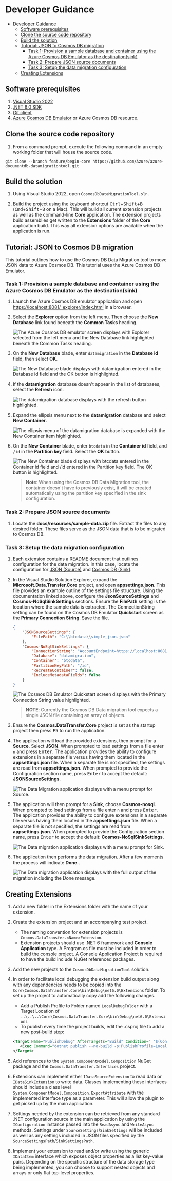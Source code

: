 # Developer Guidance

- [Developer Guidance](#developer-guidance)
  - [Software prerequisites](#software-prerequisites)
  - [Clone the source code repository](#clone-the-source-code-repository)
  - [Build the solution](#build-the-solution)
  - [Tutorial: JSON to Cosmos DB migration](#tutorial-json-to-cosmos-db-migration)
    - [Task 1: Provision a sample database and container using the Azure Cosmos DB Emulator as the destination(sink)](#task-1-provision-a-sample-database-and-container-using-the-azure-cosmos-db-emulator-as-the-destinationsink)
    - [Task 2: Prepare JSON source documents](#task-2-prepare-json-source-documents)
    - [Task 3: Setup the data migration configuration](#task-3-setup-the-data-migration-configuration)
  - [Creating Extensions](#creating-extensions)

## Software prerequisites

1. [Visual Studio 2022](https://visualstudio.microsoft.com/vs/)
2. [.NET 6.0 SDK](https://github.com/Azure/azure-documentdb-datamigrationtool)
3. [Git client](https://github.com/git-guides/install-git)
4. [Azure Cosmos DB Emulator](https://learn.microsoft.com/azure/cosmos-db/local-emulator) or Azure Cosmos DB resource.

## Clone the source code repository

1. From a command prompt, execute the following command in an empty working folder that will house the source code.

```shell
git clone --branch feature/begin-core https://github.com/Azure/azure-documentdb-datamigrationtool.git
```

## Build the solution

1. Using Visual Studio 2022, open `CosmosDbDataMigrationTool.sln`.

2. Build the project using the keyboard shortcut <kbd>Ctrl</kbd>+<kbd>Shift</kbd>+<kbd>B</kbd> (<kbd>Cmd</kbd>+<kbd>Shift</kbd>+<kbd>B</kbd> on a Mac). This will build all current extension projects as well as the command-line **Core** application. The extension projects build assemblies get written to the **Extensions** folder of the **Core** application build. This way all extension options are available when the application is run.

## Tutorial: JSON to Cosmos DB migration

This tutorial outlines how to use the Cosmos DB Data Migration tool to move JSON data to Azure Cosmos DB. This tutorial uses the Azure Cosmos DB Emulator.

### Task 1: Provision a sample database and container using the Azure Cosmos DB Emulator as the destination(sink)

1. Launch the Azure Cosmos DB emulator application and open <https://localhost:8081/_explorer/index.html> in a browser.

2. Select the **Explorer** option from the left menu. Then choose the **New Database** link found beneath the **Common Tasks** heading.

    ![The Azure Cosmos DB emulator screen displays with Explorer selected from the left menu and the New Database link highlighted beneath the Common Tasks heading.](media/cosmosemulator_createdatabase.png "Create new database")

3. On the **New Database** blade, enter `datamigration` in the **Database id** field, then select **OK**.

    ![The New Database blade displays with datamigration entered in the Database id field and the OK button is highlighted.](media/cosmosemulator_newdatabaseform.png "New Database blade")

4. If the **datamigration** database doesn't appear in the list of databases, select the **Refresh** icon.

    ![The datamigration database displays with the refresh button highlighted.](media/cosmosemulator_datamigrationdb.png "Azure Cosmos DB Emulator database listing")

5. Expand the ellipsis menu next to the **datamigration** database and select **New Container**.

   ![The ellipsis menu of the datamigration database is expanded with the New Container item highlighted.](media/cosmosdbemulator_newcontainermenu.png "New Container")

6. On the **New Container** blade, enter `btcdata` in the **Container id** field, and `/id` in the **Partition key** field.  Select the **OK** button.

    ![The New Container blade displays with btcdata entered in the Container id field and /id entered in the Partition key field. The OK button is highlighted.](media/cosmosdbemulator_newcontainerform.png "New Container blade")

    >**Note**: When using the Cosmos DB Data Migration tool, the container doesn't have to previously exist, it will be created automatically using the partition key specified in the sink configuration.

### Task 2: Prepare JSON source documents

1. Locate the **docs/resources/sample-data.zip** file. Extract the files to any desired folder. These files serve as the JSON data that is to be migrated to Cosmos DB.

### Task 3: Setup the data migration configuration

1. Each extension contains a README document that outlines configuration for the data migration. In this case, locate the configuration for [JSON (Source)](https://github.com/Azure/azure-documentdb-datamigrationtool/tree/feature/begin-core/Extensions/Json/Cosmos.DataTransfer.JsonExtension) and [Cosmos DB (Sink)](https://github.com/Azure/azure-documentdb-datamigrationtool/tree/feature/begin-core/Extensions/Cosmos/Cosmos.DataTransfer.CosmosExtension).

2. In the Visual Studio Solution Explorer, expand the **Microsoft.Data.Transfer.Core** project, and open **appsettings.json**. This file provides an example outline of the settings file structure. Using the documentation linked above, configure the **JsonSourceSettings** and **Cosmos-NoSqlSinkSettings** sections. Ensure the **FilePath** setting is the location where the sample data is extracted. The ConnectionString setting can be found on the Cosmos DB Emulator **Quickstart** screen as the **Primary Connection String**. Save the file.

    ```json
    {
        "JSONSourceSettings": {
            "FilePath": "C:\\btcdata\\simple_json.json"
        },
        "Cosmos-NoSqlSinkSettings": {
            "ConnectionString": "AccountEndpoint=https://localhost:8081/;AccountKey=C2y6yDj...",
            "Database": "datamigration",
            "Container": "btcdata",
            "PartitionKeyPath": "/id",
            "RecreateContainer": false,
            "IncludeMetadataFields": false
        }
    }
    ```

    ![The Cosmos DB Emulator Quickstart screen displays with the Primary Connection String value highlighted.](media/cosmosemulator_primaryconnectionstring.png "Cosmos DB Emulator Primary Connection String")

    >**NOTE**: Currently the Cosmos DB Data migration tool expects a single JSON file containing an array of objects.

3. Ensure the **Cosmos.DataTransfer.Core** project is set as the startup project then press <kbd>F5</kbd> to run the application.

4. The application will load the provided extensions, then prompt for a **Source**. Select **JSON**. When prompted to load settings from a file enter `n` and press <kbd>Enter</kbd>. The application provides the ability to configure extensions in a separate file versus having them located in the **appsettings.json** file. When a separate file is not specified, the settings are read from **appsettings.json**. When prompted to provide the Configuration section name, press <kbd>Enter</kbd> to accept the default: **JSONSourceSettings**.

    ![The Data Migration application displays with a menu prompt for Source.](media/app_source_prompt.png "Select Source")

5. The application will then prompt for a **Sink**, choose **Cosmos-nosql**. When prompted to load settings from a file enter `n` and press <kbd>Enter</kbd>. The application provides the ability to configure extensions in a separate file versus having them located in the **appsettings.json** file. When a separate file is not specified, the settings are read from **appsettings.json**. When prompted to provide the Configuration section name, press <kbd>Enter</kbd> to accept the default: **Cosmos-NoSqlSinkSettings**.

    ![The Data migration application displays with a menu prompt for Sink.](media/app_sink_prompt.png "Select Sink")

6. The application then performs the data migration. After a few moments the process will indicate **Done.**.

    ![The Data migration application displays with the full output of the migration including the Done message.](media/app_final.png "Data Migration completes")

## Creating Extensions

1. Add a new folder in the Extensions folder with the name of your extension.

2. Create the extension project and an accompanying test project.
    - The naming convention for extension projects is `Cosmos.DataTransfer.<Name>Extension`.
    - Extension projects should use .NET 6 framework and **Console Application** type. A Program.cs file must be included in order to build the console project. A Console Application Project is required to have the build include NuGet referenced packages.
  
3. Add the new projects to the `CosmosDbDataMigrationTool` solution.

4. In order to facilitate local debugging the extension build output along with any dependencies needs to be copied into the `Core\Cosmos.DataTransfer.Core\bin\Debug\net6.0\Extensions` folder. To set up the project to automatically copy add the following changes.
    - Add a Publish Profile to Folder named `LocalDebugFolder` with a Target Location of `..\..\..\Core\Cosmos.DataTransfer.Core\bin\Debug\net6.0\Extensions`
    - To publish every time the project builds, edit the .csproj file to add a new post-build step:

    ```xml
    <Target Name="PublishDebug" AfterTargets="Build" Condition=" '$(Configuration)' == 'Debug' ">
       <Exec Command="dotnet publish --no-build -p:PublishProfile=LocalDebugFolder" />
    </Target>
    ```

5. Add references to the `System.ComponentModel.Composition` NuGet package and the `Cosmos.DataTransfer.Interfaces` project.

6. Extensions can implement either `IDataSourceExtension` to read data or `IDataSinkExtension` to write data. Classes implementing these interfaces should include a class level `System.ComponentModel.Composition.ExportAttribute` with the implemented interface type as a parameter. This will allow the plugin to get picked up by the main application.

7. Settings needed by the extension can be retrieved from any standard .NET configuration source in the main application by using the `IConfiguration` instance passed into the `ReadAsync` and `WriteAsync` methods. Settings under `SourceSettings`/`SinkSettings` will be included as well as any settings included in JSON files specified by the `SourceSettingsPath`/`SinkSettingsPath`.

8. Implement your extension to read and/or write using the generic `IDataItem` interface which exposes object properties as a list key-value pairs. Depending on the specific structure of the data storage type being implemented, you can choose to support nested objects and arrays or only flat top-level properties.
